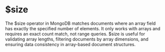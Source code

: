 # $size

The $size operator in MongoDB matches documents where an array field has exactly the specified number of elements. It only works with arrays and requires an exact count match, not range queries. $size is useful for validating array lengths, filtering documents by array dimensions, and ensuring data consistency in array-based document structures.